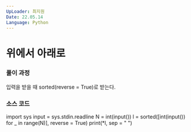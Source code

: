 ```yaml
---
UpLoader: 최지원
Date: 22.05.14
Language: Python
---
```


# 위에서 아래로

 
  

### 풀이 과정  
입력을 받을 때 sorted(reverse = True)로 받는다.


### 소스 코드
import sys
input = sys.stdin.readline
N = int(input())
l = sorted([int(input()) for _ in range(N)], reverse = True)
print(*l, sep = " ")

